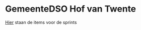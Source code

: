# GemeenteDSO Hof van Twente

[Hier](https://github.com/IDgis/GemeenteDSO-Hof_van_Twente/projects) staan de items voor de sprints

